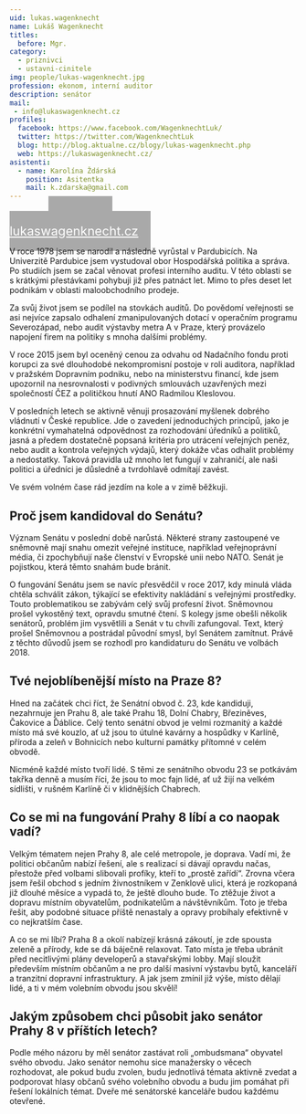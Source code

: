 ```yaml
---
uid: lukas.wagenknecht
name: Lukáš Wagenknecht 
titles:
  before: Mgr.
category:  
  - priznivci
  - ustavni-cinitele
img: people/lukas-wagenknecht.jpg  
profession: ekonom, interní auditor
description: senátor
mail: 
 - info@lukaswagenknecht.cz
profiles:
  facebook: https://www.facebook.com/WagenknechtLuk/
  twitter: https://twitter.com/WagenknechtLuk
  blog: http://blog.aktualne.cz/blogy/lukas-wagenknecht.php
  web: https://lukaswagenknecht.cz/
asistenti:
  - name: Karolína Ždárská
    position: Asitentka
    mail: k.zdarska@gmail.com
---
```



<div class="row">
  <div class="medium-12 large-12 columns">
    <div id="tlacitko" style="    text-align: center;">
        <a href="https://lukaswagenknecht.cz" target="_blank" style="width: 350px; margin-top: 10px; text-align: center; padding: 22px; font-size: 22px; background-color: #A9A9A9;border-color: #5cb85c; color: white;" class="c-cta-button c-cta-button--primary">
          Přejdi na
          <br>
          lukaswagenknecht.cz
        </a>
    </div>
  </div>
</div>
<p></p>


V roce 1978 jsem se narodil a následně vyrůstal v Pardubicích. Na Univerzitě Pardubice jsem vystudoval obor Hospodářská politika a správa. Po studiích jsem se začal věnovat profesi interního auditu. V této oblasti se s krátkými přestávkami pohybuji již přes patnáct let. Mimo to přes deset let podnikám v oblasti maloobchodního prodeje.

Za svůj život jsem se podílel na stovkách auditů. Do povědomí veřejnosti se asi nejvíce zapsalo odhalení zmanipulovaných dotací v operačním programu Severozápad, nebo audit výstavby metra A v Praze, který provázelo napojení firem na politiky s mnoha dalšími problémy.

V roce 2015 jsem byl oceněný cenou za odvahu od Nadačního fondu proti korupci za své dlouhodobé nekompromisní postoje v roli auditora, například v pražském Dopravním podniku, nebo na ministerstvu financí, kde jsem upozornil na nesrovnalosti v podivných smlouvách uzavřených mezi společností ČEZ a političkou hnutí ANO Radmilou Kleslovou.

V posledních letech se aktivně věnuji prosazování myšlenek dobrého vládnutí v České republice. Jde o zavedení jednoduchých principů, jako je konkrétní vymahatelná odpovědnost za rozhodování úředníků a politiků, jasná a předem dostatečně popsaná kritéria pro utrácení veřejných peněz, nebo audit a kontrola veřejných výdajů, který dokáže včas odhalit problémy a nedostatky. Taková pravidla už mnoho let fungují v zahraničí, ale naši politici a úředníci je důsledně a tvrdohlavě odmítají zavést.

Ve svém volném čase rád jezdím na kole a v zimě běžkuji.


## Proč jsem kandidoval do Senátu?

Význam Senátu v poslední době narůstá. Některé strany zastoupené ve 
sněmovně mají snahu omezit veřejné instituce, například veřejnoprávní 
média, či zpochybňují naše členství v Evropské unii nebo NATO. Senát je 
pojistkou, která těmto snahám bude bránit. 

O fungování Senátu jsem se navíc přesvědčil v roce 2017, kdy minulá 
vláda chtěla schválit zákon, týkající se efektivity nakládání s veřejnými 
prostředky. Touto problematikou se zabývám celý svůj profesní život. 
Sněmovnou prošel vykostěný text, opravdu smutné čtení. S kolegy jsme obešli 
několik senátorů, problém jim vysvětlili a Senát v tu chvíli 
zafungoval. Text, který prošel Sněmovnou a postrádal původní smysl, byl 
Senátem zamítnut. Právě z těchto důvodů jsem se rozhodl pro kandidaturu do 
Senátu ve volbách 2018. 

 
## Tvé nejoblíbenější místo na Praze 8?

Hned na začátek chci říct, že Senátní obvod č. 23, kde kandiduji, 
nezahrnuje jen Prahu 8, ale také Prahu 18, Dolní Chabry, Březiněves, 
Čakovice a Ďáblice. Celý tento senátní obvod je velmi rozmanitý a každé 
místo má své kouzlo, ať už jsou to útulné kavárny a hospůdky v Karlíně, 
příroda a zeleň v Bohnicích nebo kulturní památky přítomné v celém obvodě. 

Nicméně každé místo tvoří lidé. S těmi ze senátního obvodu 23 se potkávám 
takřka denně a musím říci, že jsou to moc fajn lidé, ať už žijí na velkém 
sídlišti, v rušném Karlíně či v klidnějších Chabrech. 

## Co se mi na fungování Prahy 8 líbí a co naopak vadí?

Velkým tématem nejen Prahy 8, ale celé metropole, je doprava. Vadí mi, že 
politici občanům nabízí řešení, ale s realizací si dávají opravdu načas, 
přestože před volbami slibovali profíky, kteří to „prostě zařídí“. Zrovna 
včera jsem řešil obchod s jedním živnostníkem v Zenklově ulici, která je 
rozkopaná již dlouhé měsíce a vypadá to, že ještě dlouho bude. To ztěžuje 
život a dopravu místním obyvatelům, podnikatelům a návštěvníkům. Toto je 
třeba řešit, aby podobné situace příště nenastaly a opravy probíhaly
efektivně v co nejkratším čase. 

A co se mi líbí? Praha 8 a okolí nabízejí krásná zákoutí, je zde spousta 
zeleně a přírody, kde se dá báječně relaxovat. Tato místa je třeba ubránit 
před necitlivými plány developerů a stavařskými lobby. Mají sloužit 
především místním občanům a ne pro další masivní výstavbu bytů, kanceláří a 
tranzitní dopravní infrastruktury. A jak jsem zmínil již výše, místo 
dělají lidé, a ti v mém volebním obvodu jsou skvělí! 

## Jakým způsobem chci působit jako senátor Prahy 8 v příštích letech?

Podle mého názoru by měl senátor zastávat roli „ombudsmana“ obyvatel svého 
obvodu. Jako senátor nemohu sice manažersky o věcech rozhodovat, ale pokud 
budu zvolen, budu jednotlivá témata aktivně zvedat a podporovat hlasy 
občanů svého volebního obvodu a budu jim pomáhat při řešení lokálních 
témat. Dveře mé senátorské kanceláře budou každému otevřené. 
